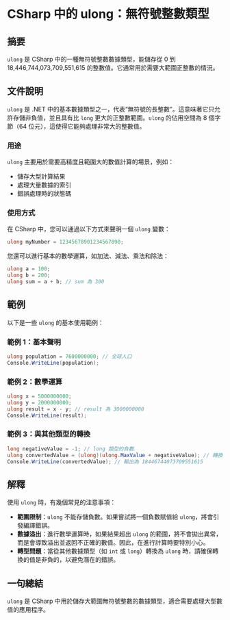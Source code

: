 <!--
Meta Description: # CSharp 中的 ulong：無符號整數類型 ## 摘要 `ulong` 是 CSharp 中的一種無符號整數數據類型，能儲存從 0 到 18,446,744,073,709,551,615 的整數值。它通常用於需要大範圍正整數的情況。 ## 文件說明 `ulong` 是 .NET 中的基本數...
Meta Keywords: ulong, csharp, long, console, writeline
-->

# CSharp 中的 ulong：無符號整數類型

## 摘要
`ulong` 是 CSharp 中的一種無符號整數數據類型，能儲存從 0 到 18,446,744,073,709,551,615 的整數值。它通常用於需要大範圍正整數的情況。

## 文件說明
`ulong` 是 .NET 中的基本數據類型之一，代表“無符號的長整數”。這意味著它只允許存儲非負值，並且具有比 `long` 更大的正整數範圍。`ulong` 的佔用空間為 8 個字節（64 位元），這使得它能夠處理非常大的整數值。

### 用途
`ulong` 主要用於需要高精度且範圍大的數值計算的場景，例如：
- 儲存大型計算結果
- 處理大量數據的索引
- 錯誤處理時的狀態碼

### 使用方式
在 CSharp 中，您可以通過以下方式來聲明一個 `ulong` 變數：

```csharp
ulong myNumber = 12345678901234567890;
```

您還可以進行基本的數學運算，如加法、減法、乘法和除法：

```csharp
ulong a = 100;
ulong b = 200;
ulong sum = a + b; // sum 為 300
```

## 範例
以下是一些 `ulong` 的基本使用範例：

### 範例 1：基本聲明
```csharp
ulong population = 7600000000; // 全球人口
Console.WriteLine(population);
```

### 範例 2：數學運算
```csharp
ulong x = 5000000000;
ulong y = 2000000000;
ulong result = x - y; // result 為 3000000000
Console.WriteLine(result);
```

### 範例 3：與其他類型的轉換
```csharp
long negativeValue = -1; // long 類型的負數
ulong convertedValue = (ulong)(ulong.MaxValue + negativeValue); // 轉換為 ulong
Console.WriteLine(convertedValue); // 輸出為 18446744073709551615
```

## 解釋
使用 `ulong` 時，有幾個常見的注意事項：
- **範圍限制**：`ulong` 不能存儲負數。如果嘗試將一個負數賦值給 `ulong`，將會引發編譯錯誤。
- **數據溢出**：進行數學運算時，如果結果超出 `ulong` 的範圍，將不會拋出異常，而是會導致溢出並返回不正確的數值。因此，在進行計算時要特別小心。
- **轉型問題**：當從其他數據類型（如 `int` 或 `long`）轉換為 `ulong` 時，請確保轉換的值是非負的，以避免潛在的錯誤。

## 一句總結
`ulong` 是 CSharp 中用於儲存大範圍無符號整數的數據類型，適合需要處理大型數值的應用程序。